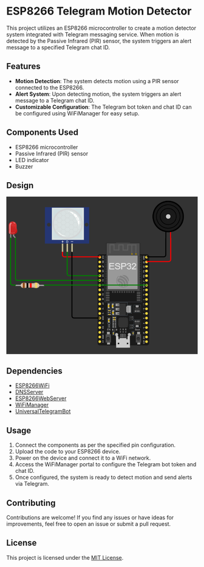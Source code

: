 # ESP8266 Telegram Motion Detector

This project utilizes an ESP8266 microcontroller to create a motion detector system integrated with Telegram messaging service. When motion is detected by the Passive Infrared (PIR) sensor, the system triggers an alert message to a specified Telegram chat ID.

## Features

- **Motion Detection**: The system detects motion using a PIR sensor connected to the ESP8266.
- **Alert System**: Upon detecting motion, the system triggers an alert message to a Telegram chat ID.
- **Customizable Configuration**: The Telegram bot token and chat ID can be configured using WiFiManager for easy setup.

## Components Used

- ESP8266 microcontroller
- Passive Infrared (PIR) sensor
- LED indicator
- Buzzer

## Design

![The Circuit](/images/Design.png)

## Dependencies

- [ESP8266WiFi](https://github.com/esp8266/Arduino/tree/master/libraries/ESP8266WiFi)
- [DNSServer](https://github.com/esp8266/Arduino/tree/master/libraries/DNSServer)
- [ESP8266WebServer](https://github.com/esp8266/Arduino/tree/master/libraries/ESP8266WebServer)
- [WiFiManager](https://github.com/tzapu/WiFiManager)
- [UniversalTelegramBot](https://github.com/witnessmenow/Universal-Arduino-Telegram-Bot)

## Usage

1. Connect the components as per the specified pin configuration.
2. Upload the code to your ESP8266 device.
3. Power on the device and connect it to a WiFi network.
4. Access the WiFiManager portal to configure the Telegram bot token and chat ID.
5. Once configured, the system is ready to detect motion and send alerts via Telegram.

## Contributing

Contributions are welcome! If you find any issues or have ideas for improvements, feel free to open an issue or submit a pull request.

## License

This project is licensed under the [MIT License](LICENSE).
